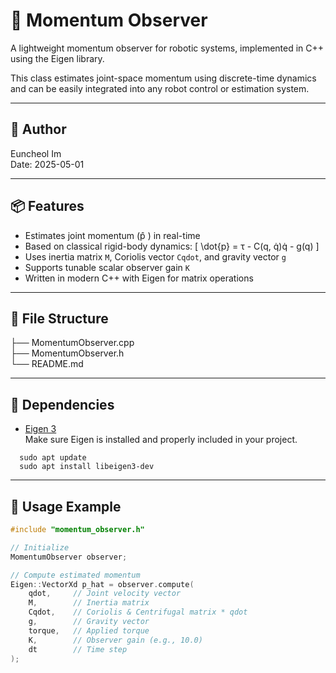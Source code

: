# 🧭 Momentum Observer

A lightweight momentum observer for robotic systems, implemented in C++ using the Eigen library.

This class estimates joint-space momentum using discrete-time dynamics and can be easily integrated into any robot control or estimation system.

---

## 👤 Author

Euncheol Im \
Date: 2025-05-01

---
## 📦 Features

- Estimates joint momentum \(p̂ \) in real-time
- Based on classical rigid-body dynamics:
  \[
  \dot{p} = τ - C(q, q̇)q̇ - g(q)
  \]
- Uses inertia matrix `M`, Coriolis vector `Cqdot`, and gravity vector `g`
- Supports tunable scalar observer gain `K`
- Written in modern C++ with Eigen for matrix operations

---

## 📁 File Structure
├── MomentumObserver.cpp \
├── MomentumObserver.h \
└── README.md

---

## 🔧 Dependencies

- [Eigen 3](https://eigen.tuxfamily.org/)  
  Make sure Eigen is installed and properly included in your project.
~~~
  sudo apt update
  sudo apt install libeigen3-dev
~~~
---

## 🚀 Usage Example

```cpp
#include "momentum_observer.h"

// Initialize
MomentumObserver observer;

// Compute estimated momentum
Eigen::VectorXd p_hat = observer.compute(
    qdot,     // Joint velocity vector
    M,        // Inertia matrix
    Cqdot,    // Coriolis & Centrifugal matrix * qdot
    g,        // Gravity vector
    torque,   // Applied torque
    K,        // Observer gain (e.g., 10.0)
    dt        // Time step
);


